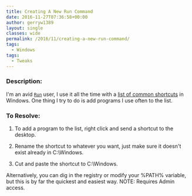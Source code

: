 ```yaml
---
title: Creating A New Run Command
date: 2016-11-27T07:36:58+00:00
author: gerryw1389
layout: single
classes: wide
permalink: /2016/11/creating-a-new-run-command/
tags:
  - Windows
tags:
  - Tweaks
---
```

<!--more-->

### Description:

I'm an avid [`Run`](https://automationadmin.com/2016/05/command-prompt-overview/) user, I use it all the time with a [list of common shortcuts](https://automationadmin.com/2016/05/keyboard-shortcuts-and-run-commands-use-them/) in Windows. One thing I try to do is add programs I use often to the list.

### To Resolve:

1. To add a program to the list, right click and send a shortcut to the desktop.

2. Rename the shortcut to whatever you want, just make sure it doesn't exist already in C:\Windows.

3. Cut and paste the shortcut to C:\Windows.

Alternatively, you can dig in the registry or modify your %PATH% variable, but this is by far the quickest and easiest way. NOTE: Requires Admin access.